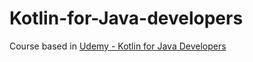 # Kotlin-for-Java-developers
Course based in [Udemy - Kotlin for Java Developers](https://www.udemy.com/share/101Zr6BkIcdF5VQXo=/)

